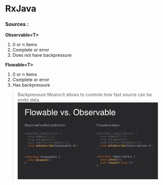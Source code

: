 # RxJava

### Sources :
**Observable\<T\>**    
  1) 0 or n items
  2) Complete or error<br>
  3) Does not have backpressure
  
**Flowable\<T\>**
  1) 0 or n items
  2) Complete or error
  3) Has backpressure
  
  >Backpressure Means:It allows to controle how fast source can be emits data.
  ![alt text](https://github.com/eftakharahamaddb/SkillDevelopment/blob/master/images/observable_vs_flowable.JPG)
  

